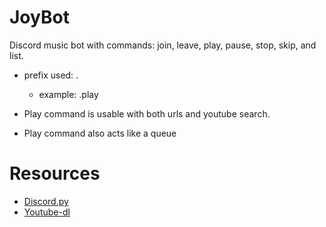# JoyBot
Discord music bot with commands: join, leave, play, pause, stop, skip, and list.
- prefix used: .
  
    - example: .play
      
- Play command is usable with both urls and youtube search.
- Play command also acts like a queue


# Resources
* [Discord.py](https://discordpy.readthedocs.io/en/stable/)
* [Youtube-dl](https://github.com/ytdl-org/youtube-dl/blob/master/README.md)
